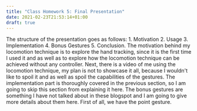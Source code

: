 ```yaml
---
title: "Class Homework 5: Final Presentation"
date: 2021-02-23T21:53:14+01:00
draft: true
---
```


The structure of the presentation goes as follows: 1. Motivation 2. Usage 3. Implementation 4. Bonus Gestures 5. Conclusion.
The motivation behind my locomotion technique is to explore the hand tracking, since it is the first time I used it and as well as to explore how the locomotion technique can be achieved without any controller.
Next, there is a video of me using the locomotion technique, my plan is not to showcase it all, because I wouldn't like to spoil it and as well as spoil the capabilities of the gestures.
The implementation part is thoroughly covered in the previous section, so I am going to skip this section from explaining it here. The bonus gestures are something I have not talked about in these blogspot and I am going to give more details about them here.
First of all, we have the point gesture.

